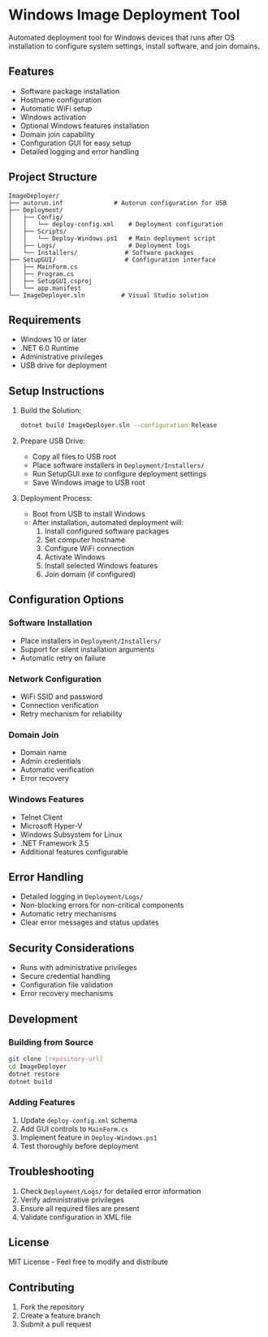 # Windows Image Deployment Tool

Automated deployment tool for Windows devices that runs after OS installation to configure system settings, install software, and join domains.

## Features

- Software package installation
- Hostname configuration
- Automatic WiFi setup
- Windows activation
- Optional Windows features installation
- Domain join capability
- Configuration GUI for easy setup
- Detailed logging and error handling

## Project Structure

```
ImageDeployer/
├── autorun.inf              # Autorun configuration for USB
├── Deployment/
│   ├── Config/
│   │   └── deploy-config.xml    # Deployment configuration
│   ├── Scripts/
│   │   └── Deploy-Windows.ps1   # Main deployment script
│   ├── Logs/                    # Deployment logs
│   └── Installers/             # Software packages
├── SetupGUI/                   # Configuration interface
│   ├── MainForm.cs
│   ├── Program.cs
│   ├── SetupGUI.csproj
│   └── app.manifest
└── ImageDeployer.sln          # Visual Studio solution
```

## Requirements

- Windows 10 or later
- .NET 6.0 Runtime
- Administrative privileges
- USB drive for deployment

## Setup Instructions

1. Build the Solution:
   ```bash
   dotnet build ImageDeployer.sln --configuration Release
   ```

2. Prepare USB Drive:
   - Copy all files to USB root
   - Place software installers in `Deployment/Installers/`
   - Run SetupGUI.exe to configure deployment settings
   - Save Windows image to USB root

3. Deployment Process:
   - Boot from USB to install Windows
   - After installation, automated deployment will:
     1. Install configured software packages
     2. Set computer hostname
     3. Configure WiFi connection
     4. Activate Windows
     5. Install selected Windows features
     6. Join domain (if configured)

## Configuration Options

### Software Installation
- Place installers in `Deployment/Installers/`
- Support for silent installation arguments
- Automatic retry on failure

### Network Configuration
- WiFi SSID and password
- Connection verification
- Retry mechanism for reliability

### Domain Join
- Domain name
- Admin credentials
- Automatic verification
- Error recovery

### Windows Features
- Telnet Client
- Microsoft Hyper-V
- Windows Subsystem for Linux
- .NET Framework 3.5
- Additional features configurable

## Error Handling

- Detailed logging in `Deployment/Logs/`
- Non-blocking errors for non-critical components
- Automatic retry mechanisms
- Clear error messages and status updates

## Security Considerations

- Runs with administrative privileges
- Secure credential handling
- Configuration file validation
- Error recovery mechanisms

## Development

### Building from Source
```bash
git clone [repository-url]
cd ImageDeployer
dotnet restore
dotnet build
```

### Adding Features
1. Update `deploy-config.xml` schema
2. Add GUI controls to `MainForm.cs`
3. Implement feature in `Deploy-Windows.ps1`
4. Test thoroughly before deployment

## Troubleshooting

1. Check `Deployment/Logs/` for detailed error information
2. Verify administrative privileges
3. Ensure all required files are present
4. Validate configuration in XML file

## License

MIT License - Feel free to modify and distribute

## Contributing

1. Fork the repository
2. Create a feature branch
3. Submit a pull request